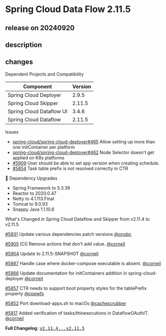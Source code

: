 # Spring Cloud Data Flow 2.11.5

## release on 20240920
## description
## changes
Dependent Projects and Compatibility

| Component | Version |
|--------------------------|---------|
| Spring Cloud Deployer | 2.9.5 |
| Spring Cloud Skipper | 2.11.5 |
| Spring Cloud Dataflow UI | 3.4.6 |
| Spring Cloud Dataflow | 2.11.5 |

Issues

* <a class="issue-link js-issue-link" data-error-text="Failed to load title" data-id="2397805404" data-permission-text="Title is private" data-url="https://github.com/spring-cloud/spring-cloud-deployer/issues/465" data-hovercard-type="issue" data-hovercard-url="/spring-cloud/spring-cloud-deployer/issues/465/hovercard" href="https://github.com/spring-cloud/spring-cloud-deployer/issues/465">spring-cloud/spring-cloud-deployer#465</a> Allow setting up more than one initContainer per platform
* <a class="issue-link js-issue-link" data-error-text="Failed to load title" data-id="2392438896" data-permission-text="Title is private" data-url="https://github.com/spring-cloud/spring-cloud-deployer/issues/462" data-hovercard-type="issue" data-hovercard-url="/spring-cloud/spring-cloud-deployer/issues/462/hovercard" href="https://github.com/spring-cloud/spring-cloud-deployer/issues/462">spring-cloud/spring-cloud-deployer#462</a> Node Selector doesn't get applied on K8s platforms
* <a class="issue-link js-issue-link" data-error-text="Failed to load title" data-id="2489765058" data-permission-text="Title is private" data-url="https://github.com/spring-cloud/spring-cloud-dataflow/issues/5909" data-hovercard-type="issue" data-hovercard-url="/spring-cloud/spring-cloud-dataflow/issues/5909/hovercard" href="https://github.com/spring-cloud/spring-cloud-dataflow/issues/5909">#5909</a> User should be able to set app version when creating schedule.
* <a class="issue-link js-issue-link" data-error-text="Failed to load title" data-id="2377556324" data-permission-text="Title is private" data-url="https://github.com/spring-cloud/spring-cloud-dataflow/issues/5854" data-hovercard-type="issue" data-hovercard-url="/spring-cloud/spring-cloud-dataflow/issues/5854/hovercard" href="https://github.com/spring-cloud/spring-cloud-dataflow/issues/5854">#5854</a> Task table prefix is not resolved correctly in CTR

🔨 Dependency Upgrades

* Spring Framework to 5.3.39
* Reactor to 2020.0.47
* Netty to 4.1.113.Final
* Tomcat to 9.0.93
* Snappy Java 1.1.10.6

What's Changed in Spring Cloud Dataflow and Skipper from v2.11.4 to v2.11.5

<a class="issue-link js-issue-link" data-error-text="Failed to load title" data-id="2517320241" data-permission-text="Title is private" data-url="https://github.com/spring-cloud/spring-cloud-dataflow/issues/5931" data-hovercard-type="pull_request" data-hovercard-url="/spring-cloud/spring-cloud-dataflow/pull/5931/hovercard" href="https://github.com/spring-cloud/spring-cloud-dataflow/pull/5931">#5931</a> Update various dependencies patch versions <a class="user-mention notranslate" data-hovercard-type="user" data-hovercard-url="/users/onobc/hovercard" data-octo-click="hovercard-link-click" data-octo-dimensions="link_type:self" href="https://github.com/onobc">@onobc</a>  

<a class="issue-link js-issue-link" data-error-text="Failed to load title" data-id="2482961914" data-permission-text="Title is private" data-url="https://github.com/spring-cloud/spring-cloud-dataflow/issues/5905" data-hovercard-type="pull_request" data-hovercard-url="/spring-cloud/spring-cloud-dataflow/pull/5905/hovercard" href="https://github.com/spring-cloud/spring-cloud-dataflow/pull/5905">#5905</a> [CI] Remove actions that don't add value. <a class="user-mention notranslate" data-hovercard-type="user" data-hovercard-url="/users/corneil/hovercard" data-octo-click="hovercard-link-click" data-octo-dimensions="link_type:self" href="https://github.com/corneil">@corneil</a>  

<a class="issue-link js-issue-link" data-error-text="Failed to load title" data-id="2482960605" data-permission-text="Title is private" data-url="https://github.com/spring-cloud/spring-cloud-dataflow/issues/5904" data-hovercard-type="pull_request" data-hovercard-url="/spring-cloud/spring-cloud-dataflow/pull/5904/hovercard" href="https://github.com/spring-cloud/spring-cloud-dataflow/pull/5904">#5904</a> Update to 2.11.5-SNAPSHOT <a class="user-mention notranslate" data-hovercard-type="user" data-hovercard-url="/users/corneil/hovercard" data-octo-click="hovercard-link-click" data-octo-dimensions="link_type:self" href="https://github.com/corneil">@corneil</a>  

<a class="issue-link js-issue-link" data-error-text="Failed to load title" data-id="2448647385" data-permission-text="Title is private" data-url="https://github.com/spring-cloud/spring-cloud-dataflow/issues/5887" data-hovercard-type="pull_request" data-hovercard-url="/spring-cloud/spring-cloud-dataflow/pull/5887/hovercard" href="https://github.com/spring-cloud/spring-cloud-dataflow/pull/5887">#5887</a> Handle case where docker-compose executable is absent. <a class="user-mention notranslate" data-hovercard-type="user" data-hovercard-url="/users/corneil/hovercard" data-octo-click="hovercard-link-click" data-octo-dimensions="link_type:self" href="https://github.com/corneil">@corneil</a>  

<a class="issue-link js-issue-link" data-error-text="Failed to load title" data-id="2398368172" data-permission-text="Title is private" data-url="https://github.com/spring-cloud/spring-cloud-dataflow/issues/5866" data-hovercard-type="pull_request" data-hovercard-url="/spring-cloud/spring-cloud-dataflow/pull/5866/hovercard" href="https://github.com/spring-cloud/spring-cloud-dataflow/pull/5866">#5866</a> Update documentation for initContainers addition in spring-cloud-deployer <a class="user-mention notranslate" data-hovercard-type="user" data-hovercard-url="/users/corneil/hovercard" data-octo-click="hovercard-link-click" data-octo-dimensions="link_type:self" href="https://github.com/corneil">@corneil</a>  

<a class="issue-link js-issue-link" data-error-text="Failed to load title" data-id="2387219124" data-permission-text="Title is private" data-url="https://github.com/spring-cloud/spring-cloud-dataflow/issues/5857" data-hovercard-type="pull_request" data-hovercard-url="/spring-cloud/spring-cloud-dataflow/pull/5857/hovercard" href="https://github.com/spring-cloud/spring-cloud-dataflow/pull/5857">#5857</a> CTR needs to support boot property styles for the tablePrefix property <a class="user-mention notranslate" data-hovercard-type="user" data-hovercard-url="/users/cppwfs/hovercard" data-octo-click="hovercard-link-click" data-octo-dimensions="link_type:self" href="https://github.com/cppwfs">@cppwfs</a>  

<a class="issue-link js-issue-link" data-error-text="Failed to load title" data-id="2377313691" data-permission-text="Title is private" data-url="https://github.com/spring-cloud/spring-cloud-dataflow/issues/5852" data-hovercard-type="pull_request" data-hovercard-url="/spring-cloud/spring-cloud-dataflow/pull/5852/hovercard" href="https://github.com/spring-cloud/spring-cloud-dataflow/pull/5852">#5852</a> Port download-apps.sh to macOs <a class="user-mention notranslate" data-hovercard-type="user" data-hovercard-url="/users/cachescrubber/hovercard" data-octo-click="hovercard-link-click" data-octo-dimensions="link_type:self" href="https://github.com/cachescrubber">@cachescrubber</a>  

<a class="issue-link js-issue-link" data-error-text="Failed to load title" data-id="2303106458" data-permission-text="Title is private" data-url="https://github.com/spring-cloud/spring-cloud-dataflow/issues/5817" data-hovercard-type="pull_request" data-hovercard-url="/spring-cloud/spring-cloud-dataflow/pull/5817/hovercard" href="https://github.com/spring-cloud/spring-cloud-dataflow/pull/5817">#5817</a> Added verification of tasks/thinexecutions in DataflowOAuthIT. <a class="user-mention notranslate" data-hovercard-type="user" data-hovercard-url="/users/corneil/hovercard" data-octo-click="hovercard-link-click" data-octo-dimensions="link_type:self" href="https://github.com/corneil">@corneil</a>

<strong>Full Changelog</strong>: <a class="commit-link" href="https://github.com/spring-cloud/spring-cloud-dataflow/compare/v2.11.4...v2.11.5"><tt>v2.11.4...v2.11.5</tt></a>

